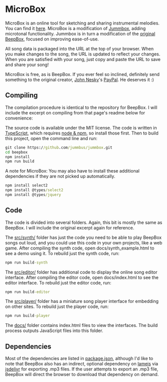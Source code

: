 # MicroBox

MicroBox is an online tool for sketching and sharing instrumental melodies.
You can find it [here](link).
MicroBox is a modification of [Jummbox](https://jummbus.bitbucket.io/), adding microtonal functionality.
Jummbox is in turn a modification of the [original BeepBox](https://beepbox.co), focused on improving ease-of-use.

All song data is packaged into the URL at the top of your browser. When you make
changes to the song, the URL is updated to reflect your changes. When you are
satisfied with your song, just copy and paste the URL to save and share your
song!

MicroBox is free, as is BeepBox. If you ever feel so inclined, definitely send something to the original creator, [John Nesky](http://www.johnnesky.com/)'s
[PayPal](https://www.paypal.com/cgi-bin/webscr?cmd=_donations&business=QZJTX9GRYEV9N&currency_code=USD). He deserves it :)

## Compiling

The compilation procedure is identical to the repository for BeepBox. I will include the excerpt on compiling from that page's readme below for convenience:

The source code is available under the MIT license. The code is written in
[TypeScript](https://www.typescriptlang.org/), which requires
[node & npm](https://www.npmjs.com/get-npm), so install those first. Then to
build this project, open the command line and run:

```cmd
git clone https://github.com/jummbus/jummbox.git
cd beepbox
npm install
npm run build
```

A note for MicroBox: You may also have to install these additional dependencies if they are not picked up automatically.

```cmd
npm install select2
npm install @types/select2
npm install @types/jquery
```

## Code

The code is divided into several folders. Again, this bit is mostly the same as BeepBox. I will include the original excerpt again for reference.

The [src/synth/](src/synth) folder has just the code you need to be able to play BeepBox
songs out loud, and you could use this code in your own projects, like a web
game. After compiling the synth code, open docs/synth_example.html to see a
demo using it. To rebuild just the synth code, run:

```cmd
npm run build-synth
```

The [src/editor/](src/editor) folder has additional code to display the online song
editor interface. After compiling the editor code, open docs/index.html to
see the editor interface. To rebuild just the editor code, run:

```cmd
npm run build-editor
```

The [src/player/](src/player) folder has a miniature song player interface for embedding
on other sites. To rebuild just the player code, run:

```cmd
npm run build-player
```

The [docs/](docs) folder contains index.html files to view the interfaces.
The build process outputs JavaScript files into this folder.

## Dependencies

Most of the dependencies are listed in [package.json](package.json), although
I'd like to note that BeepBox also has an indirect, optional dependency on
[lamejs](https://www.npmjs.com/package/lamejs) via
[jsdelivr](https://www.jsdelivr.com/) for exporting .mp3 files. If the user
attempts to export an .mp3 file, BeepBox will direct the browser to download
that dependency on demand.
